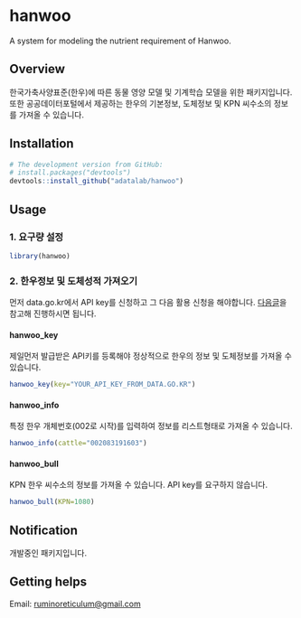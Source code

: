 # hanwoo
A system for modeling the nutrient requirement of Hanwoo.

## Overview
한국가축사양표준(한우)에 따른 동물 영양 모델 및 기계학습 모델을 위한 패키지입니다. 또한 공공데이터포털에서 제공하는 한우의 기본정보, 도체정보 및 KPN 씨수소의 정보를 가져올 수 있습니다.  

## Installation  

``` r
# The development version from GitHub:
# install.packages("devtools")
devtools::install_github("adatalab/hanwoo")
```

## Usage
### 1. 요구량 설정
``` r
library(hanwoo)
```

### 2. 한우정보 및 도체성적 가져오기
먼저 data.go.kr에서 API key를 신청하고 그 다음 활용 신청을 해야합니다. [다음글](https://youngjunna.github.io/2017/12/01/hanwoo-scraping/)을 참고해 진행하시면 됩니다.

#### hanwoo_key
제일먼저 발급받은 API키를 등록해야 정상적으로 한우의 정보 및 도체정보를 가져올 수 있습니다.  

``` r
hanwoo_key(key="YOUR_API_KEY_FROM_DATA.GO.KR")
```

#### hanwoo_info
특정 한우 개체번호(002로 시작)를 입력하여 정보를 리스트형태로 가져올 수 있습니다.  

``` r
hanwoo_info(cattle="002083191603")
```

#### hanwoo_bull
KPN 한우 씨수소의 정보를 가져올 수 있습니다. API key를 요구하지 않습니다.

``` r
hanwoo_bull(KPN=1080)
```

## Notification
개발중인 패키지입니다.  

## Getting helps
Email: ruminoreticulum@gmail.com
